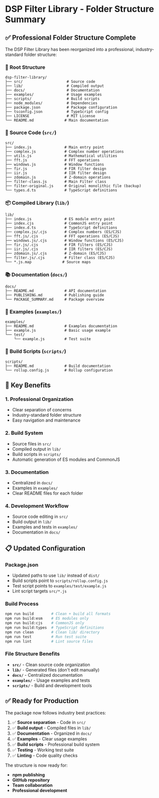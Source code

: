 # DSP Filter Library - Folder Structure Summary

## ✅ Professional Folder Structure Complete

The DSP Filter Library has been reorganized into a professional, industry-standard folder structure:

### 📁 **Root Structure**

```
dsp-filter-library/
├── src/                    # Source code
├── lib/                    # Compiled output
├── docs/                   # Documentation
├── examples/               # Usage examples
├── scripts/                # Build scripts
├── node_modules/           # Dependencies
├── package.json            # Package configuration
├── tsconfig.json           # TypeScript config
├── LICENSE                 # MIT License
└── README.md              # Main documentation
```

### 📂 **Source Code (`src/`)**

```
src/
├── index.js               # Main entry point
├── complex.js             # Complex number operations
├── utils.js               # Mathematical utilities
├── fft.js                 # FFT operations
├── windows.js             # Window functions
├── fir.js                 # FIR filter design
├── iir.js                 # IIR filter design
├── zdomain.js             # Z-domain operations
├── filter-class.js        # Main Filter class
├── filter-original.js     # Original monolithic file (backup)
└── types.d.ts             # TypeScript definitions
```

### 📦 **Compiled Library (`lib/`)**

```
lib/
├── index.js               # ES module entry point
├── index.cjs              # CommonJS entry point
├── index.d.ts             # TypeScript definitions
├── complex.js/.cjs        # Complex numbers (ES/CJS)
├── fft.js/.cjs            # FFT operations (ES/CJS)
├── windows.js/.cjs        # Window functions (ES/CJS)
├── fir.js/.cjs            # FIR filters (ES/CJS)
├── iir.js/.cjs            # IIR filters (ES/CJS)
├── zdomain.js/.cjs        # Z-domain (ES/CJS)
├── filter.js/.cjs         # Filter class (ES/CJS)
└── *.js.map              # Source maps
```

### 📚 **Documentation (`docs/`)**

```
docs/
├── README.md              # API documentation
├── PUBLISHING.md          # Publishing guide
└── PACKAGE_SUMMARY.md     # Package overview
```

### 🎯 **Examples (`examples/`)**

```
examples/
├── README.md              # Examples documentation
├── example.js             # Basic usage example
└── test/
    └── example.js         # Test suite
```

### 🔧 **Build Scripts (`scripts/`)**

```
scripts/
├── README.md              # Build documentation
└── rollup.config.js       # Rollup configuration
```

## 🚀 **Key Benefits**

### **1. Professional Organization**
- Clear separation of concerns
- Industry-standard folder structure
- Easy navigation and maintenance

### **2. Build System**
- Source files in `src/`
- Compiled output in `lib/`
- Build scripts in `scripts/`
- Automatic generation of ES modules and CommonJS

### **3. Documentation**
- Centralized in `docs/`
- Examples in `examples/`
- Clear README files for each folder

### **4. Development Workflow**
- Source code editing in `src/`
- Build output in `lib/`
- Examples and tests in `examples/`
- Documentation in `docs/`

## 📋 **Updated Configuration**

### **Package.json**
- Updated paths to use `lib/` instead of `dist/`
- Build scripts point to `scripts/rollup.config.js`
- Test script points to `examples/test/example.js`
- Lint script targets `src/*.js`

### **Build Process**
```bash
npm run build        # Clean + build all formats
npm run build:esm    # ES modules only
npm run build:cjs    # CommonJS only
npm run build:types  # TypeScript definitions
npm run clean        # Clean lib/ directory
npm run test         # Run test suite
npm run lint         # Lint source files
```

### **File Structure Benefits**
- **`src/`** - Clean source code organization
- **`lib/`** - Generated files (don't edit manually)
- **`docs/`** - Centralized documentation
- **`examples/`** - Usage examples and tests
- **`scripts/`** - Build and development tools

## ✅ **Ready for Production**

The package now follows industry best practices:

1. ✅ **Source separation** - Code in `src/`
2. ✅ **Build output** - Compiled files in `lib/`
3. ✅ **Documentation** - Organized in `docs/`
4. ✅ **Examples** - Clear usage examples
5. ✅ **Build scripts** - Professional build system
6. ✅ **Testing** - Working test suite
7. ✅ **Linting** - Code quality checks

The structure is now ready for:
- **npm publishing**
- **GitHub repository**
- **Team collaboration**
- **Professional development**
